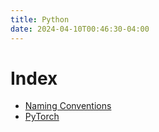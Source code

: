 ```yaml
---
title: Python
date: 2024-04-10T00:46:30-04:00
---
```

# Index
- [ Naming Conventions](20231018092910-python_naming.md)
- [ PyTorch](20240410101619-pytorch_moc.md)